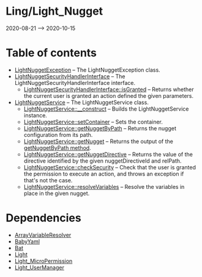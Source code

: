 Ling/Light_Nugget
================
2020-08-21 --> 2020-10-15




Table of contents
===========

- [LightNuggetException](https://github.com/lingtalfi/Light_Nugget/blob/master/doc/api/Ling/Light_Nugget/Exception/LightNuggetException.md) &ndash; The LightNuggetException class.
- [LightNuggetSecurityHandlerInterface](https://github.com/lingtalfi/Light_Nugget/blob/master/doc/api/Ling/Light_Nugget/SecurityHandler/LightNuggetSecurityHandlerInterface.md) &ndash; The LightNuggetSecurityHandlerInterface interface.
    - [LightNuggetSecurityHandlerInterface::isGranted](https://github.com/lingtalfi/Light_Nugget/blob/master/doc/api/Ling/Light_Nugget/SecurityHandler/LightNuggetSecurityHandlerInterface/isGranted.md) &ndash; Returns whether the current user is granted an action defined the given parameters.
- [LightNuggetService](https://github.com/lingtalfi/Light_Nugget/blob/master/doc/api/Ling/Light_Nugget/Service/LightNuggetService.md) &ndash; The LightNuggetService class.
    - [LightNuggetService::__construct](https://github.com/lingtalfi/Light_Nugget/blob/master/doc/api/Ling/Light_Nugget/Service/LightNuggetService/__construct.md) &ndash; Builds the LightNuggetService instance.
    - [LightNuggetService::setContainer](https://github.com/lingtalfi/Light_Nugget/blob/master/doc/api/Ling/Light_Nugget/Service/LightNuggetService/setContainer.md) &ndash; Sets the container.
    - [LightNuggetService::getNuggetByPath](https://github.com/lingtalfi/Light_Nugget/blob/master/doc/api/Ling/Light_Nugget/Service/LightNuggetService/getNuggetByPath.md) &ndash; Returns the nugget configuration from its path.
    - [LightNuggetService::getNugget](https://github.com/lingtalfi/Light_Nugget/blob/master/doc/api/Ling/Light_Nugget/Service/LightNuggetService/getNugget.md) &ndash; Returns the output of the [getNuggetByPath method](https://github.com/lingtalfi/Light_Nugget/blob/master/doc/api/Ling/Light_Nugget/Service/LightNuggetService/getNuggetByPath.md).
    - [LightNuggetService::getNuggetDirective](https://github.com/lingtalfi/Light_Nugget/blob/master/doc/api/Ling/Light_Nugget/Service/LightNuggetService/getNuggetDirective.md) &ndash; Returns the value of the directive identified by the given nuggetDirectiveId and relPath.
    - [LightNuggetService::checkSecurity](https://github.com/lingtalfi/Light_Nugget/blob/master/doc/api/Ling/Light_Nugget/Service/LightNuggetService/checkSecurity.md) &ndash; Check that the user is granted the permission to execute an action, and throws an exception if that's not the case.
    - [LightNuggetService::resolveVariables](https://github.com/lingtalfi/Light_Nugget/blob/master/doc/api/Ling/Light_Nugget/Service/LightNuggetService/resolveVariables.md) &ndash; Resolve the variables in place in the given nugget.


Dependencies
============
- [ArrayVariableResolver](https://github.com/lingtalfi/ArrayVariableResolver)
- [BabyYaml](https://github.com/lingtalfi/BabyYaml)
- [Bat](https://github.com/lingtalfi/Bat)
- [Light](https://github.com/lingtalfi/Light)
- [Light_MicroPermission](https://github.com/lingtalfi/Light_MicroPermission)
- [Light_UserManager](https://github.com/lingtalfi/Light_UserManager)


